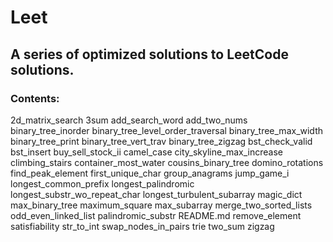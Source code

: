 # Leet
## A series of optimized solutions to LeetCode solutions.
### Contents: 
2d_matrix_search
3sum
add_search_word
add_two_nums
binary_tree_inorder
binary_tree_level_order_traversal
binary_tree_max_width
binary_tree_print
binary_tree_vert_trav
binary_tree_zigzag
bst_check_valid
bst_insert
buy_sell_stock_ii
camel_case
city_skyline_max_increase
climbing_stairs
container_most_water
cousins_binary_tree
domino_rotations
find_peak_element
first_unique_char
group_anagrams
jump_game_i
longest_common_prefix
longest_palindromic
longest_substr_wo_repeat_char
longest_turbulent_subarray
magic_dict
max_binary_tree
maximum_square
max_subarray
merge_two_sorted_lists
odd_even_linked_list
palindromic_substr
README.md
remove_element
satisfiability
str_to_int
swap_nodes_in_pairs
trie
two_sum
zigzag
